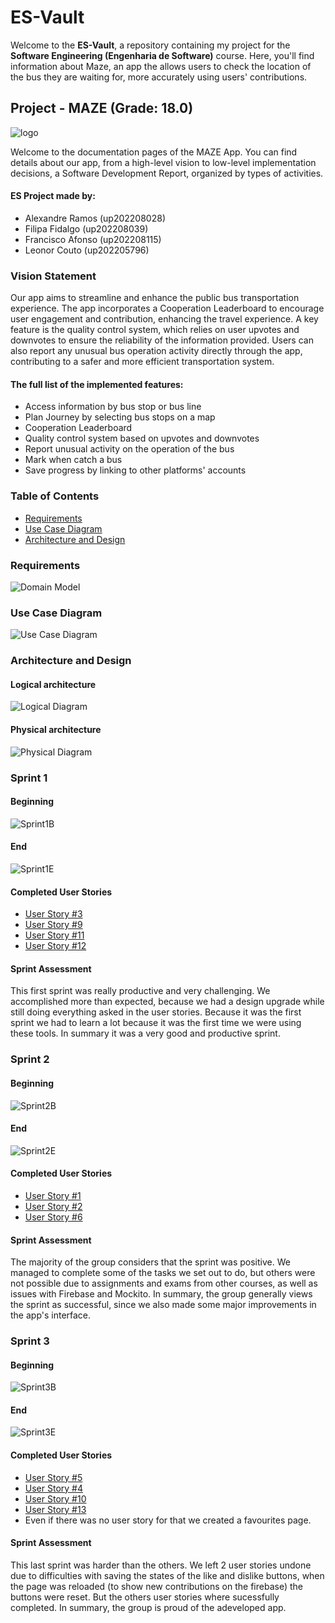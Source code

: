 # ES-Vault

Welcome to the **ES-Vault**, a repository containing my project for the **Software Engineering (Engenharia de Software)** course. Here, you'll find information about Maze, an app the allows users to check the location of the bus they are waiting for, more accurately using users' contributions.

## Project - MAZE (Grade: 18.0)

![logo](logo/logo-color.jpg)

Welcome to the documentation pages of the MAZE App.
You can find details about our app, from a high-level vision to low-level implementation decisions, a Software Development Report, organized by types of activities.

#### ES Project made by:

- Alexandre Ramos (up202208028)
- Filipa Fidalgo (up202208039)
- Francisco Afonso (up202208115)
- Leonor Couto (up202205796)

### Vision Statement

Our app aims to streamline and enhance the public bus transportation experience. The app incorporates a Cooperation Leaderboard to encourage user engagement and contribution, enhancing the travel experience. A key feature is the quality control system, which relies on user upvotes and downvotes to ensure the reliability of the information provided. Users can also report any unusual bus operation activity directly through the app, contributing to a safer and more efficient transportation system. 

#### The full list of the implemented features:

- Access information by bus stop or bus line
- Plan Journey by selecting bus stops on a map
- Cooperation Leaderboard
- Quality control system based on upvotes and downvotes
- Report unusual activity on the operation of the bus
- Mark when catch a bus
- Save progress by linking to other platforms' accounts


### Table of Contents

- [Requirements](#requirements)
- [Use Case Diagram](#use-case-diagram)
- [Architecture and Design](#architecture-and-design)

### Requirements

![Domain Model](UML/domain_model.png)

### Use Case Diagram

![Use Case Diagram](UML/usecasediagram.png)

### Architecture and Design

#### Logical architecture

![Logical Diagram](UML/maze_logical.png)

#### Physical architecture

![Physical Diagram](UML/maze_physical.png)

### Sprint 1
#### Beginning
![Sprint1B](UML/sprints/sprint1_beg.png)

#### End
![Sprint1E](UML/sprints/sprint1_end.png)

#### Completed User Stories
 - [User Story #3](https://github.com/FEUP-LEIC-ES-2023-24/2LEIC13T5/issues/3)
 - [User Story #9](https://github.com/FEUP-LEIC-ES-2023-24/2LEIC13T5/issues/9)
 - [User Story #11](https://github.com/FEUP-LEIC-ES-2023-24/2LEIC13T5/issues/11)
 - [User Story #12](https://github.com/FEUP-LEIC-ES-2023-24/2LEIC13T5/issues/12)

#### Sprint Assessment

 This first sprint was really productive and very challenging. We accomplished more than expected, because we had a design upgrade while still doing everything asked in the user stories. Because it was the first sprint we had to learn a lot because it was the first time we were using these tools. In summary it was a very good and productive sprint.

### Sprint 2
#### Beginning
![Sprint2B](UML/sprints/sprint2_beg.png)

#### End
![Sprint2E](UML/sprints/sprint2_end.png)

#### Completed User Stories
 - [User Story #1](https://github.com/FEUP-LEIC-ES-2023-24/2LEIC13T5/issues/1)
 - [User Story #2](https://github.com/FEUP-LEIC-ES-2023-24/2LEIC13T5/issues/2)
 - [User Story #6](https://github.com/FEUP-LEIC-ES-2023-24/2LEIC13T5/issues/6)

#### Sprint Assessment

The majority of the group considers that the sprint was positive. We managed to complete some of the tasks we set out to do, but others were not possible due to assignments and exams from other courses, as well as issues with Firebase and Mockito. In summary, the group generally views the sprint as successful, since we also made some major improvements in the app's interface.

### Sprint 3
#### Beginning
![Sprint3B](UML/sprints/sprint3_beg.png)

#### End
![Sprint3E](UML/sprints/sprint3_end.png)

#### Completed User Stories
 - [User Story #5](https://github.com/FEUP-LEIC-ES-2023-24/2LEIC13T5/issues/5)
 - [User Story #4](https://github.com/FEUP-LEIC-ES-2023-24/2LEIC13T5/issues/4)
 - [User Story #10](https://github.com/FEUP-LEIC-ES-2023-24/2LEIC13T5/issues/10)
 - [User Story #13](https://github.com/FEUP-LEIC-ES-2023-24/2LEIC13T5/issues/13)
 - Even if there was no user story for that we created a favourites page.

#### Sprint Assessment

This last sprint was harder than the others. We left 2 user stories undone due to difficulties with saving the states of the like and dislike buttons, when the page was reloaded (to show new contributions on the firebase) the buttons were reset. But the others user stories where sucessfully completed. In summary, the group is proud of the adeveloped app.
